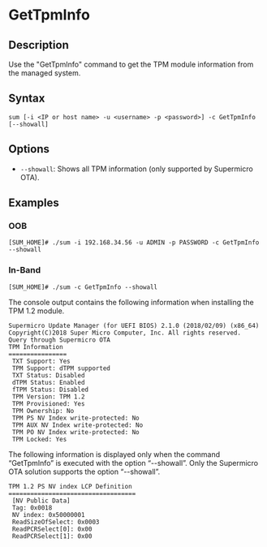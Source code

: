 # GetTpmInfo

## Description

Use the "GetTpmInfo" command to get the TPM module information from the managed system.

## Syntax

```
sum [-i <IP or host name> -u <username> -p <password>] -c GetTpmInfo [--showall]
```

## Options

- `--showall`: Shows all TPM information (only supported by Supermicro OTA).

## Examples

### OOB
```
[SUM_HOME]# ./sum -i 192.168.34.56 -u ADMIN -p PASSWORD -c GetTpmInfo --showall
```

### In-Band
```
[SUM_HOME]# ./sum -c GetTpmInfo --showall
```

The console output contains the following information when installing the TPM 1.2 module.

```
Supermicro Update Manager (for UEFI BIOS) 2.1.0 (2018/02/09) (x86_64)
Copyright(C)2018 Super Micro Computer, Inc. All rights reserved.
Query through Supermicro OTA
TPM Information
================
 TXT Support: Yes
 TPM Support: dTPM supported
 TXT Status: Disabled
 dTPM Status: Enabled
 fTPM Status: Disabled
 TPM Version: TPM 1.2
 TPM Provisioned: Yes
 TPM Ownership: No
 TPM PS NV Index write-protected: No
 TPM AUX NV Index write-protected: No
 TPM PO NV Index write-protected: No
 TPM Locked: Yes
```

The following information is displayed only when the command “GetTpmInfo” is executed with the option “--showall”. Only the Supermicro OTA solution supports the option “--showall”.

```
TPM 1.2 PS NV index LCP Definition
===================================
 [NV Public Data]
 Tag: 0x0018
 NV index: 0x50000001
 ReadSizeOfSelect: 0x0003
 ReadPCRSelect[0]: 0x00
 ReadPCRSelect[1]: 0x00
```
